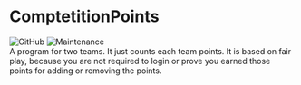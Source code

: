 # ComptetitionPoints
![GitHub](https://img.shields.io/github/license/jakobhostnik/ComptetitionPoints.svg?i)
![Maintenance](https://img.shields.io/maintenance/yes/2017.svg)  
A program for two teams. It just counts each team points. It is based on fair play, because you are not required to login or prove you earned those points for adding or removing the points.
